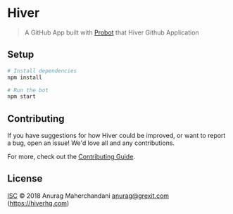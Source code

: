 # Hiver

> A GitHub App built with [Probot](https://github.com/probot/probot) that Hiver Github Application

## Setup

```sh
# Install dependencies
npm install

# Run the bot
npm start
```

## Contributing

If you have suggestions for how Hiver could be improved, or want to report a bug, open an issue! We'd love all and any contributions.

For more, check out the [Contributing Guide](CONTRIBUTING.md).

## License

[ISC](LICENSE) © 2018 Anurag Maherchandani <anurag@grexit.com> (https://hiverhq.com)
